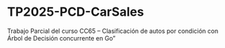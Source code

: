 # TP2025-PCD-CarSales
Trabajo Parcial del curso CC65 – Clasificación de autos por condición con Árbol de Decisión concurrente en Go”
